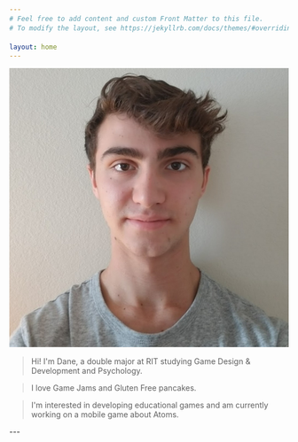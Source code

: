 ```yaml
---
# Feel free to add content and custom Front Matter to this file.
# To modify the layout, see https://jekyllrb.com/docs/themes/#overriding-theme-defaults

layout: home
---
```


<div class = "profile" markdown = "1"> 

<img class = "profile_image" src="/media/1024profile.jpg" alt = "profile">

> Hi! I'm Dane, a double major at RIT studying Game Design & Development and Psychology.

> I love Game Jams and Gluten Free pancakes.

> I'm interested in developing educational games and am currently working on a mobile game about Atoms.

</div>
---
